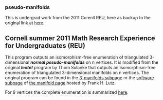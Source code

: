 ### pseudo-manifolds

This is undergrad work from the 2011 Corenll REU, here as backup to the original link at [here](https://pi.math.cornell.edu/~takhmejanov/pseudoManifolds.html).

## Cornell summer 2011 Math Research Experience for Undergraduates (REU)

This program outputs an isomorphism-free enumeration of triangulated 3-dimensional ***normal pseudo-manifolds*** on n vertices. It is modified from the original ***lextet*** program by Thom Sulanke that outputs an isomorphism-free enumeration of triangulated 3-dimensional manifolds on n vertices. The original program can be found in the [3-manifolds subpage](https://page.math.tu-berlin.de/~lutz/stellar/3-manifolds.html) or the [software subpage](https://page.math.tu-berlin.de/~lutz/stellar/software.html) of [the manifold page](https://page.math.tu-berlin.de/~lutz/stellar/3-manifolds.html) hosted by Frank H. Lutz.


For 9 vertices the complete enumeration is summarized [here](https://pi.math.cornell.edu/~takhmejanov/pseudoManifolds.html).
